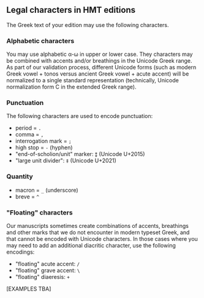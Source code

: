 
## Legal characters in HMT editions

The Greek text of your edition may use the following characters.

### Alphabetic characters

You may use alphabetic α-ω in upper or lower case.  They characters may be combined with accents and/or breathings in the Unicode Greek range.  As part of our validation process, different Unicode forms (such as modern Greek vowel + tonos versus ancient Greek vowel + acute accent) will be normalized to a single standard representation (technically, Unicode normalization form C in the extended Greek range).


### Punctuation

The following characters are used to encode punctuation:

-  period = `.`
-  comma = `,`
-  interrogation mark = `;`
-  high stop = `-` (hyphen)
-  "end-of-scholion/unit" marker:  `⁑` (Unicode U+2015)
-  "large unit divider":  `‡` (Unicode U+2021)


### Quantity

-  macron = `_` (underscore)
-  breve = `^`

### "Floating" characters

Our manuscripts sometimes create combinations of accents, breathings and other marks that we do not encounter in modern typeset Greek, and that cannot be encoded with Unicode characters.  In those cases where you may need to add an additional diacritic character, use the following encodings:

-  "floating" acute accent:  `/`
-  "floating" grave accent:  `\`
-  "floating" diaeresis:  `+`


[EXAMPLES TBA]
